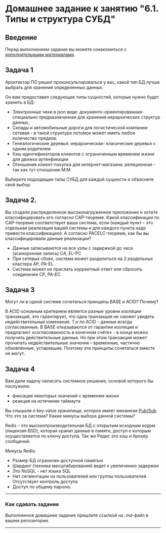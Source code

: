 # Домашнее задание к занятию "6.1. Типы и структура СУБД"

## Введение

Перед выполнением задания вы можете ознакомиться с 
[дополнительными материалами](https://github.com/netology-code/virt-homeworks/tree/master/additional/README.md).

## Задача 1

Архитектор ПО решил проконсультироваться у вас, какой тип БД 
лучше выбрать для хранения определенных данных.

Он вам предоставил следующие типы сущностей, которые нужно будет хранить в БД:

- Электронные чеки в json виде: документо-ориентированная- специально предназначенная для хранения иерархических структур данных,  
- Склады и автомобильные дороги для логистической компании: сетевая - в такой структуре потомок может иметь любое количество предков.
- Генеалогические деревья: иерархическая- класические деревья с одним родителем
- Кэш идентификаторов клиентов с ограниченным временем жизни для движка аутенфикации
- Отношения клиент-покупка для интернет-магазина: реляционная - так как тут отношение М:M

Выберите подходящие типы СУБД для каждой сущности и объясните свой выбор.

## Задача 2.

Вы создали распределенное высоконагруженное приложение и хотите классифицировать его согласно 
CAP-теореме. Какой классификации по CAP-теореме соответствует ваша система, если 
(каждый пункт - это отдельная реализация вашей системы и для каждого пункта надо привести классификацию):
А согласно PACELC-теореме, как бы вы классифицировали данные реализации?

- Данные записываются на все узлы с задержкой до часа (асинхронная запись) CA, EL-PC
- При сетевых сбоях, система может разделиться на 2 раздельных кластера AP, PA-EL
- Система может не прислать корректный ответ или сбросить соединение CP, PA-EC

## Задача 3

Могут ли в одной системе сочетаться принципы BASE и ACID? Почему?

В ACID основным критерием является разные уровни изоляции транзакций, это гарантирует, что одна транзакция не сможет увидеть недействительные изменения. Т.е по ACID - данные всегда согласованные. В BASE отказываются от гарантии изоляции и предлагают «согласованность в конечном счёте» - в конце можно получить действительные данные. Но при этом транзакция может прочитать недействительные значения – временные, частично обновлённые, устаревшие. Поэтому эти принципы сочетаться вместе не могут. 


## Задача 4

Вам дали задачу написать системное решение, основой которого бы послужили:

- фиксация некоторых значений с временем жизни
- реакция на истечение таймаута

Вы слышали о key-value хранилище, которое имеет механизм [Pub/Sub](https://habr.com/ru/post/278237/). 
Что это за система? Какие минусы выбора данной системы?

Redis – это высокопроизводительная БД с открытым исходным кодом (лицензия BSD), которая хранит данные в памяти, доступ к которым осуществляется по ключу доступа. Так же Редис это кэш и брокер сообщений.

Минусы Redis:
* Размер БД ограничен доступной памятью
* Шардинг (техника масштабирования) ведет к увеличению задержки
* Это NoSQL - нет языка SQL
* Нет сегментации на пользователей или группы пользователей. Отсутствует контроль доступа
* Доступ по общему паролю.
---

### Как cдавать задание

Выполненное домашнее задание пришлите ссылкой на .md-файл в вашем репозитории.

---
